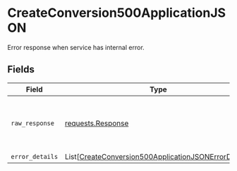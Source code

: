# CreateConversion500ApplicationJSON

Error response when service has internal error.


## Fields

| Field                                                                                                                         | Type                                                                                                                          | Required                                                                                                                      | Description                                                                                                                   |
| ----------------------------------------------------------------------------------------------------------------------------- | ----------------------------------------------------------------------------------------------------------------------------- | ----------------------------------------------------------------------------------------------------------------------------- | ----------------------------------------------------------------------------------------------------------------------------- |
| `raw_response`                                                                                                                | [requests.Response](https://requests.readthedocs.io/en/latest/api/#requests.Response)                                         | :heavy_minus_sign:                                                                                                            | Raw HTTP response; suitable for custom response parsing                                                                       |
| `error_details`                                                                                                               | List[[CreateConversion500ApplicationJSONErrorDetails](../../models/errors/createconversion500applicationjsonerrordetails.md)] | :heavy_minus_sign:                                                                                                            | N/A                                                                                                                           |